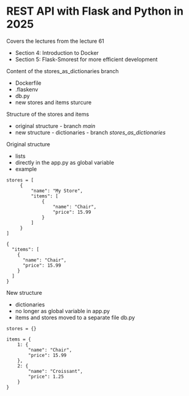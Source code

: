 # REST API with Flask and Python in 2025
Covers the lectures from the lecture 61
- Section 4: Introduction to Docker
- Section 5: Flask-Smorest for more efficient development


Content of the stores_as_dictionaries branch 
- Dockerfile
- .flaskenv
- db.py
- new stores and items sturcure

Structure of the stores and items
- original structure - branch *main*
- new structure - dictionaries - branch *stores_as_dictionaries*


Original structure
- lists 
- directly in the app.py as global variable
- example 

``` 
stores = [
     {
         "name": "My Store",
         "items": [
             {
                 "name": "Chair",
                 "price": 15.99
             }
         ]
     }
]
```

```
{
  "items": [
    {
      "name": "Chair",
      "price": 15.99
    }
  ]
}
```

New structure
- dictionaries
- no longer as global variable in app.py
- items and stores moved to a separate file db.py

``` 
stores = {}
```

``` 
items = {
    1: {
        "name": "Chair",
        "price": 15.99
    },
    2: {
        "name": "Croissant",
        "price": 1.25
    }
}
```
